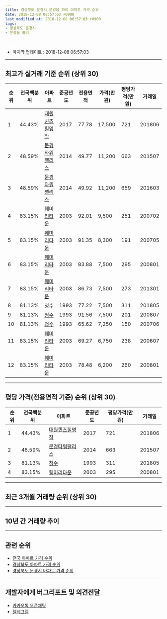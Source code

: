 ```yaml
---
title: 경상북도 문경시 문경읍 하리 아파트 가격 순위
date: 2018-12-08 06:57:03 +0900
last_modified_at: 2018-12-08 06:57:03 +0900
tags:
- 경상북도 문경시
- 문경읍 하리

---
```


* 마지막 업데이트 : 2018-12-08 06:57:03

---

## 최고가 실거래 기준 순위 (상위 30)


|순위|전국백분위|아파트|준공년도|전용면적|가격(만원)|평당가격(만원)|거래일|
|---|---|---|---|---|---|---|---|
|1|44.43%|[대원퀸즈힐명작](https://search.naver.com/search.naver?query=%EA%B2%BD%EC%83%81%EB%B6%81%EB%8F%84+%EB%AC%B8%EA%B2%BD%EC%8B%9C+%EB%AC%B8%EA%B2%BD%EC%9D%8D+%ED%95%98%EB%A6%AC+%EB%8C%80%EC%9B%90%ED%80%B8%EC%A6%88%ED%9E%90%EB%AA%85%EC%9E%91)|2017|77.78|17,500|721|201806|
|2|48.59%|[문경타워팰리스](https://search.naver.com/search.naver?query=%EA%B2%BD%EC%83%81%EB%B6%81%EB%8F%84+%EB%AC%B8%EA%B2%BD%EC%8B%9C+%EB%AC%B8%EA%B2%BD%EC%9D%8D+%ED%95%98%EB%A6%AC+%EB%AC%B8%EA%B2%BD%ED%83%80%EC%9B%8C%ED%8C%B0%EB%A6%AC%EC%8A%A4)|2014|49.77|11,200|663|201507|
|3|48.59%|[문경타워팰리스](https://search.naver.com/search.naver?query=%EA%B2%BD%EC%83%81%EB%B6%81%EB%8F%84+%EB%AC%B8%EA%B2%BD%EC%8B%9C+%EB%AC%B8%EA%B2%BD%EC%9D%8D+%ED%95%98%EB%A6%AC+%EB%AC%B8%EA%B2%BD%ED%83%80%EC%9B%8C%ED%8C%B0%EB%A6%AC%EC%8A%A4)|2014|49.92|11,200|659|201603|
|4|83.15%|[훼미리타운](https://search.naver.com/search.naver?query=%EA%B2%BD%EC%83%81%EB%B6%81%EB%8F%84+%EB%AC%B8%EA%B2%BD%EC%8B%9C+%EB%AC%B8%EA%B2%BD%EC%9D%8D+%ED%95%98%EB%A6%AC+%ED%9B%BC%EB%AF%B8%EB%A6%AC%ED%83%80%EC%9A%B4)|2003|92.01|9,500|251|200702|
|5|83.15%|[훼미리타운](https://search.naver.com/search.naver?query=%EA%B2%BD%EC%83%81%EB%B6%81%EB%8F%84+%EB%AC%B8%EA%B2%BD%EC%8B%9C+%EB%AC%B8%EA%B2%BD%EC%9D%8D+%ED%95%98%EB%A6%AC+%ED%9B%BC%EB%AF%B8%EB%A6%AC%ED%83%80%EC%9A%B4)|2003|91.35|8,300|191|200705|
|6|83.15%|[훼미리타운](https://search.naver.com/search.naver?query=%EA%B2%BD%EC%83%81%EB%B6%81%EB%8F%84+%EB%AC%B8%EA%B2%BD%EC%8B%9C+%EB%AC%B8%EA%B2%BD%EC%9D%8D+%ED%95%98%EB%A6%AC+%ED%9B%BC%EB%AF%B8%EB%A6%AC%ED%83%80%EC%9A%B4)|2003|83.88|7,500|295|200801|
|7|83.15%|[훼미리타운](https://search.naver.com/search.naver?query=%EA%B2%BD%EC%83%81%EB%B6%81%EB%8F%84+%EB%AC%B8%EA%B2%BD%EC%8B%9C+%EB%AC%B8%EA%B2%BD%EC%9D%8D+%ED%95%98%EB%A6%AC+%ED%9B%BC%EB%AF%B8%EB%A6%AC%ED%83%80%EC%9A%B4)|2003|86.73|7,500|273|201301|
|8|81.13%|[청수](https://search.naver.com/search.naver?query=%EA%B2%BD%EC%83%81%EB%B6%81%EB%8F%84+%EB%AC%B8%EA%B2%BD%EC%8B%9C+%EB%AC%B8%EA%B2%BD%EC%9D%8D+%ED%95%98%EB%A6%AC+%EC%B2%AD%EC%88%98)|1993|77.22|7,500|311|201805|
|9|81.13%|[청수](https://search.naver.com/search.naver?query=%EA%B2%BD%EC%83%81%EB%B6%81%EB%8F%84+%EB%AC%B8%EA%B2%BD%EC%8B%9C+%EB%AC%B8%EA%B2%BD%EC%9D%8D+%ED%95%98%EB%A6%AC+%EC%B2%AD%EC%88%98)|1993|91.56|7,500|201|200807|
|10|81.13%|[청수](https://search.naver.com/search.naver?query=%EA%B2%BD%EC%83%81%EB%B6%81%EB%8F%84+%EB%AC%B8%EA%B2%BD%EC%8B%9C+%EB%AC%B8%EA%B2%BD%EC%9D%8D+%ED%95%98%EB%A6%AC+%EC%B2%AD%EC%88%98)|1993|65.62|7,250|150|200706|
|11|83.15%|[훼미리타운](https://search.naver.com/search.naver?query=%EA%B2%BD%EC%83%81%EB%B6%81%EB%8F%84+%EB%AC%B8%EA%B2%BD%EC%8B%9C+%EB%AC%B8%EA%B2%BD%EC%9D%8D+%ED%95%98%EB%A6%AC+%ED%9B%BC%EB%AF%B8%EB%A6%AC%ED%83%80%EC%9A%B4)|2003|69.27|6,750|238|200607|
|12|83.15%|[훼미리타운](https://search.naver.com/search.naver?query=%EA%B2%BD%EC%83%81%EB%B6%81%EB%8F%84+%EB%AC%B8%EA%B2%BD%EC%8B%9C+%EB%AC%B8%EA%B2%BD%EC%9D%8D+%ED%95%98%EB%A6%AC+%ED%9B%BC%EB%AF%B8%EB%A6%AC%ED%83%80%EC%9A%B4)|2003|78.48|6,200|260|200801|


---

## 평당 가격(전용면적 기준) 순위 (상위 30)


|순위|전국백분위|아파트|준공년도|평당가격(만원)|거래일|
|---|---|---|---|---|---|
|1|44.43%|[대원퀸즈힐명작](https://search.naver.com/search.naver?query=%EA%B2%BD%EC%83%81%EB%B6%81%EB%8F%84+%EB%AC%B8%EA%B2%BD%EC%8B%9C+%EB%AC%B8%EA%B2%BD%EC%9D%8D+%ED%95%98%EB%A6%AC+%EB%8C%80%EC%9B%90%ED%80%B8%EC%A6%88%ED%9E%90%EB%AA%85%EC%9E%91)|2017|721|201806|
|2|48.59%|[문경타워팰리스](https://search.naver.com/search.naver?query=%EA%B2%BD%EC%83%81%EB%B6%81%EB%8F%84+%EB%AC%B8%EA%B2%BD%EC%8B%9C+%EB%AC%B8%EA%B2%BD%EC%9D%8D+%ED%95%98%EB%A6%AC+%EB%AC%B8%EA%B2%BD%ED%83%80%EC%9B%8C%ED%8C%B0%EB%A6%AC%EC%8A%A4)|2014|663|201507|
|3|81.13%|[청수](https://search.naver.com/search.naver?query=%EA%B2%BD%EC%83%81%EB%B6%81%EB%8F%84+%EB%AC%B8%EA%B2%BD%EC%8B%9C+%EB%AC%B8%EA%B2%BD%EC%9D%8D+%ED%95%98%EB%A6%AC+%EC%B2%AD%EC%88%98)|1993|311|201805|
|4|83.15%|[훼미리타운](https://search.naver.com/search.naver?query=%EA%B2%BD%EC%83%81%EB%B6%81%EB%8F%84+%EB%AC%B8%EA%B2%BD%EC%8B%9C+%EB%AC%B8%EA%B2%BD%EC%9D%8D+%ED%95%98%EB%A6%AC+%ED%9B%BC%EB%AF%B8%EB%A6%AC%ED%83%80%EC%9A%B4)|2003|295|200801|


---

## 최근 3개월 거래량 순위 (상위 30)


<div style="width:100%;">
    <canvas id="deal_count_ranking" height="250"></canvas>
</div>


<script>
new Chart(document.getElementById("deal_count_ranking"), {
    type: 'horizontalBar',
    data: {
        labels: ['대원퀸즈힐명작'],
        datasets: [{
            label: '실거래 수',
            data: [3],
            borderColor: "rgba(255, 0, 128, 1)",
            backgroundColor: "rgba(255, 0, 128, 0.5)",
            fill: false,
        }]
    },
    options: {
        responsive: true,
        title: {
            display: true,
            text: '최근 3개월 거래량 순위'
        },
        tooltips: {
            mode: 'index',
            intersect: false,
            callbacks: {
                title: function(tooltipItems, data) {
                    return "실거래 수:";
                },
                label: function(tooltipItem, data) {
                    return data.labels[tooltipItem.index] + ": " + tooltipItem.xLabel;
                }
            }
        },
        hover: {
            mode: 'nearest',
            intersect: true
        },
        scales: {
            xAxes: [{
                display: true,
                scaleLabel: {
                    display: true,
                    labelString: '실거래 수'
                },
                ticks: {
                    suggestedMin: 0,
                }
            }],
            yAxes: [{
                display: true,
                ticks: {
                    autoSkip: false,
                    callback: function(value, index, values) {
                        if (value.length > 15)
                            return value.substr(0, 13) + "...";
                        else
                            return value;
                    }
                },
                scaleLabel: {
                    display: false,
                }
            }]
        }
    }
});

</script>


---

## 10년 간 거래량 추이


<div style="width:100%;">
    <canvas id="deal_progress" height="250"></canvas>
</div>

<script>
new Chart(document.getElementById("deal_progress"), {
    type: 'line',
    data: {
        labels: ['200812','200901','200902','200903','200904','200905','200906','200907','200908','200909','200910','200911','200912','201001','201002','201003','201004','201005','201006','201007','201008','201009','201010','201011','201012','201101','201102','201103','201104','201105','201106','201107','201108','201109','201110','201111','201112','201201','201202','201203','201204','201205','201206','201207','201208','201209','201210','201211','201212','201301','201302','201303','201304','201305','201306','201307','201308','201309','201310','201311','201312','201401','201402','201403','201404','201405','201406','201407','201408','201409','201410','201411','201412','201501','201502','201503','201504','201505','201506','201507','201508','201509','201510','201511','201512','201601','201602','201603','201604','201605','201606','201607','201608','201609','201610','201611','201612','201701','201702','201703','201704','201705','201706','201707','201708','201709','201710','201711','201712','201801','201802','201803','201804','201805','201806','201807','201808','201809','201810','201811','201812'],
        datasets: [{
            label: '실거래 수',
            pointRadius: 1,
            data: [0, 0, 1, 0, 0, 0, 0, 0, 0, 1, 1, 0, 0, 0, 0, 0, 0, 0, 0, 0, 1, 0, 0, 0, 0, 0, 1, 0, 1, 0, 0, 0, 0, 1, 0, 1, 0, 0, 0, 0, 1, 0, 0, 0, 0, 0, 0, 0, 0, 1, 0, 0, 0, 0, 0, 0, 0, 0, 1, 0, 0, 0, 2, 2, 0, 0, 0, 0, 0, 0, 1, 3, 0, 0, 0, 0, 1, 1, 0, 1, 2, 3, 2, 4, 0, 2, 1, 2, 1, 0, 0, 0, 1, 0, 0, 0, 0, 0, 1, 1, 1, 0, 0, 0, 0, 1, 0, 1, 0, 2, 2, 2, 2, 1, 2, 1, 1, 0, 1, 2, 0],
            borderColor: "rgba(255, 201, 14, 1)",
            backgroundColor: "rgba(255, 201, 14, 0.5)",
            fill: true,
        }]
    },
    options: {
        responsive: true,
        title: {
            display: true,
            text: '10년간 거래량 추이'
        },
        tooltips: {
            mode: 'index',
            intersect: false,
        },
        hover: {
            mode: 'nearest',
            intersect: true
        },
        scales: {
            xAxes: [{
                display: true,
                scaleLabel: {
                    display: true,
                    labelString: '년/월'
                }
            }],
            yAxes: [{
                display: true,
                ticks: {
                    suggestedMin: 0,
                },
                scaleLabel: {
                    display: true,
                    labelString: '실거래 수'
                }
            }]
        }
    }
});

</script>


---

## 관련 순위

- [전국 아파트 가격 순위](https://inasie.github.io/apt-ranking/전국)
- [경상북도 아파트 가격 순위](https://inasie.github.io/apt-ranking/경상북도)
- [경상북도 문경시 아파트 가격 순위](https://inasie.github.io/apt-ranking/경상북도-문경시)


---

## 개발자에게 버그리포트 및 의견전달

- [카카오톡 오픈채팅](https://open.kakao.com/o/gLJUAP4)
- [텔레그램](https://t.me/inasie)

